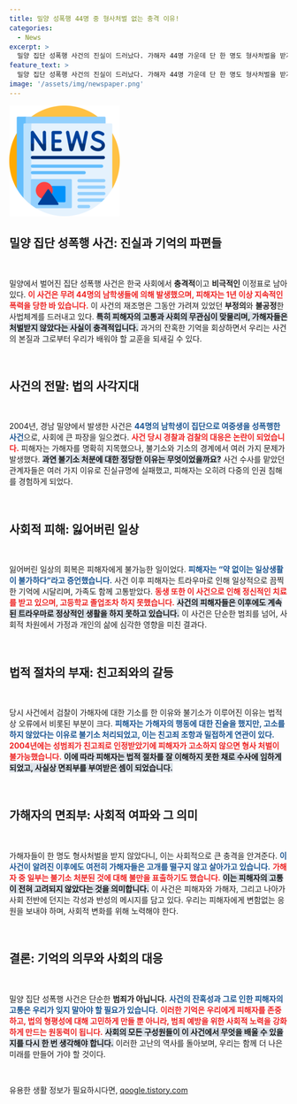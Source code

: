 ```yaml
---
title: 밀양 성폭행 44명 중 형사처벌 없는 충격 이유!
categories:
  - News
excerpt: >
  밀양 집단 성폭행 사건의 진실이 드러났다. 가해자 44명 가운데 단 한 명도 형사처벌을 받지 않았던 충격적인 사실! SBS 그것이 알고싶다가 이 사건의 이면을 파헤치며 피해자들의 고통을 전한다. 과거 인권 침해와 불공정한 사법절차의 정체를 폭로하는 이 방송을 주목하라!
feature_text: >
  밀양 집단 성폭행 사건의 진실이 드러났다. 가해자 44명 가운데 단 한 명도 형사처벌을 받지 않았던 충격적인 사실! SBS 그것이 알고싶다가 이 사건의 이면을 파헤치며 피해자들의 고통을 전한다. 과거 인권 침해와 불공정한 사법절차의 정체를 폭로하는 이 방송을 주목하라!
image: '/assets/img/newspaper.png'
---
```


<p><img src="/assets/img/newspaper.png" alt="kimp 속보" /></p>

<h2 data-ke-size="size26">밀양 집단 성폭행 사건: 진실과 기억의 파편들</h2>

<p data-ke-size="size16">&nbsp;</p>

<p>밀양에서 벌어진 집단 성폭행 사건은 한국 사회에서 <strong>충격적</strong>이고 <strong>비극적인</strong> 이정표로 남아있다. <b><span style="color: #ee2323;">이 사건은 무려 44명의 남학생들에 의해 발생했으며, 피해자는 1년 이상 지속적인 폭력을 당한 바 있습니다.</span></b> 이 사건의 재조명은 그동안 가려져 있었던 <strong>부정의</strong>와 <strong>불공정</strong>한 사법체계를 드러내고 있다. <b><span style="background-color: #21538527;">특히 피해자의 고통과 사회의 무관심이 맞물리며, 가해자들은 처벌받지 않았다는 사실이 충격적입니다.</span></b> 과거의 잔혹한 기억을 회상하면서 우리는 사건의 본질과 그로부터 우리가 배워야 할 교훈을 되새길 수 있다.</p>

<p data-ke-size="size16">&nbsp;</p>

<h2 data-ke-size="size26">사건의 전말: 법의 사각지대</h2>

<p data-ke-size="size16">&nbsp;</p>

<p>2004년, 경남 밀양에서 발생한 사건은 <b><span style="color: #1a5490;">44명의 남학생이 집단으로 여중생을 성폭행한 사건</span></b>으로, 사회에 큰 파장을 일으켰다. <b><span style="color: #ee2323;">사건 당시 경찰과 검찰의 대응은 논란이 되었습니다.</span></b> 피해자는 가해자를 명확히 지목했으나, 불기소와 기소의 경계에서 여러 가지 문제가 발생했다. <b><span style="background-color: #21538527;">과연 불기소 처분에 대한 정당한 이유는 무엇이었을까요?</span></b> 사건 수사를 맡았던 관계자들은 여러 가지 이유로 진실규명에 실패했고, 피해자는 오히려 다중의 인권 침해를 경험하게 되었다.   </p>

<p data-ke-size="size16">&nbsp;</p>

<h2 data-ke-size="size26">사회적 피해: 잃어버린 일상</h2>

<p data-ke-size="size16">&nbsp;</p>

<p>잃어버린 일상의 회복은 피해자에게 불가능한 일이었다. <b><span style="color: #1a5490;">피해자는 “약 없이는 일상생활이 불가하다”라고 증언했습니다.</span></b> 사건 이후 피해자는 트라우마로 인해 일상적으로 끔찍한 기억에 시달리며, 가족도 함께 고통받았다. <b><span style="color: #ee2323;">동생 또한 이 사건으로 인해 정신적인 치료를 받고 있으며, 고등학교 졸업조차 하지 못했습니다.</span></b> <b><span style="background-color: #21538527;">사건의 피해자들은 이후에도 계속된 트라우마로 정상적인 생활을 하지 못하고 있습니다.</span></b> 이 사건은 단순한 범죄를 넘어, 사회적 차원에서 가정과 개인의 삶에 심각한 영향을 미친 결과다. </p>

<p data-ke-size="size16">&nbsp;</p>

<h2 data-ke-size="size26">법적 절차의 부재: 친고죄와의 갈등</h2>

<p data-ke-size="size16">&nbsp;</p>

<p>당시 사건에서 검찰이 가해자에 대한 기소를 한 이유와 불기소가 이루어진 이유는 법적 상 오류에서 비롯된 부분이 크다. <b><span style="color: #1a5490;">피해자는 가해자의 행동에 대한 진술을 했지만, 고소를 하지 않았다는 이유로 불기소 처리되었고, 이는 친고죄 조항과 밀접하게 연관이 있다.</span></b> <b><span style="color: #ee2323;">2004년에는 성범죄가 친고죄로 인정받았기에 피해자가 고소하지 않으면 형사 처벌이 불가능했습니다.</span></b> <b><span style="background-color: #21538527;">이에 따라 피해자는 법적 절차를 잘 이해하지 못한 채로 수사에 임하게 되었고, 사실상 면죄부를 부여받은 셈이 되었습니다.</span></b> </p>

<p data-ke-size="size16">&nbsp;</p>

<h2 data-ke-size="size26">가해자의 면죄부: 사회적 여파와 그 의미</h2>

<p data-ke-size="size16">&nbsp;</p>

<p>가해자들이 한 명도 형사처벌을 받지 않았다니, 이는 사회적으로 큰 충격을 안겨준다. <b><span style="color: #1a5490;">이 사건이 알려진 이후에도 여전히 가해자들은 고개를 떨구지 않고 살아가고 있습니다.</span></b> <b><span style="color: #ee2323;">가해자 중 일부는 불기소 처분된 것에 대해 불만을 표출하기도 했습니다.</span></b> <b><span style="background-color: #21538527;">이는 피해자의 고통이 전혀 고려되지 않았다는 것을 의미합니다.</span></b> 이 사건은 피해자와 가해자, 그리고 나아가 사회 전반에 던지는 각성과 반성의 메시지를 담고 있다. 우리는 피해자에게 변함없는 응원을 보내야 하며, 사회적 변화를 위해 노력해야 한다.</p>

<p data-ke-size="size16">&nbsp;</p>

<h2 data-ke-size="size26">결론: 기억의 의무와 사회의 대응</h2>

<p data-ke-size="size16">&nbsp;</p>

<p>밀양 집단 성폭행 사건은 단순한 <strong>범죄가 아닙니다.</strong> <b><span style="color: #1a5490;">사건의 잔혹성과 그로 인한 피해자의 고통은 우리가 잊지 말아야 할 필요가 있습니다.</span></b> <b><span style="color: #ee2323;">이러한 기억은 우리에게 피해자를 존중하고, 법의 형평성에 대해 고민하게 만들 뿐 아니라, 범죄 예방을 위한 사회적 노력을 강화하게 만드는 원동력이 됩니다.</span></b> <b><span style="background-color: #21538527;">사회의 모든 구성원들이 이 사건에서 무엇을 배울 수 있을지를 다시 한 번 생각해야 합니다.</span></b> 이러한 고난의 역사를 돌아보며, 우리는 함께 더 나은 미래를 만들어 가야 할 것이다. </p>

<p data-ke-size="size16">&nbsp;</p>
유용한 생활 정보가 필요하시다면, <a href="https://qoogle.tistory.com" rel="dofollow">qoogle.tistory.com</a>


